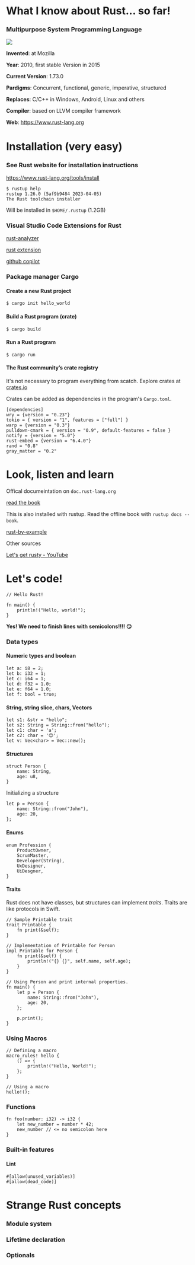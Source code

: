 # What I know about Rust... so far!


### Multipurpose System Programming Language

![](rust-logo-blk.svg)

__Invented__: at Mozilla

__Year__: 2010, first stable Version in 2015

__Current Version__: 1.73.0

__Pardigms__: Concurrent, functional, generic, imperative, structured

__Replaces__: C/C++ in Windows, Android, Linux and others

__Compiler__: based on LLVM compiler framework

__Web__: https://www.rust-lang.org



# Installation (very easy)

### See Rust website for installation instructions

https://www.rust-lang.org/tools/install


    $ rustup help
    rustup 1.26.0 (5af9b9484 2023-04-05)
    The Rust toolchain installer


Will be installed in `$HOME/.rustup` (1.2GB)

### Visual Studio Code Extensions for Rust

[rust-analyzer](https://marketplace.visualstudio.com/items?itemName=rust-lang.rust-analyzer)

[rust extension](https://marketplace.visualstudio.com/items?itemName=1YiB.rust-bundle)

[github copilot](https://marketplace.visualstudio.com/items?itemName=GitHub.copilot)

### Package manager __Cargo__

#### Create a new Rust project

    $ cargo init hello_world

#### Build a Rust program (crate)

    $ cargo build

#### Run a Rust program

    $ cargo run

#### The Rust community’s crate registry

It's not necessary to program everything from scatch. Explore crates at [crates.io](https://crates.io)

Crates can be added as dependencies in the program's `Cargo.toml`. 

    [dependencies]
    wry = {version = "0.23"}
    tokio = { version = "1", features = ["full"] }
    warp = {version = "0.3"}
    pulldown-cmark = { version = "0.9", default-features = false }
    notify = {version = "5.0"}
    rust-embed = {version = "6.4.0"}
    rand = "0.8"
    gray_matter = "0.2"

# Look, listen and learn

Offical documeintation on `doc.rust-lang.org`

[read the book](https://doc.rust-lang.org/book/)

This is also installed with rustup. Read the offline book with `rustup docs --book`.

[rust-by-example](https://doc.rust-lang.org/rust-by-example/)

Other sources

[Let's get rusty - YouTube](https://www.youtube.com/@letsgetrusty)

# Let's code!



    // Hello Rust!

    fn main() {
        println!("Hello, world!");
    }

__Yes! We need to finish lines with semicolons!!!! 😏__

### Data types

#### Numeric types and boolean
    let a: i8 = 2;
    let b: i32 = 1;
    let c: i64 = 1;
    let d: f32 = 1.0;
    let e: f64 = 1.0;
    let f: bool = true;

#### String, string slice, chars, Vectors

    let s1: &str = "hello";
    let s2: String = String::from("hello");
    let c1: char = 'a';
    let c2: char = '😊';
    let v: Vec<char> = Vec::new();

#### Structures
    struct Person {
        name: String,
        age: u8,
    }

Initializing a structure

    let p = Person {
        name: String::from("John"),
        age: 20,
    };

#### Enums

    enum Profession {
        ProductOwner,
        ScrumMaster,
        Developer(String),
        UxDesigner,
        UiDesgner,
    }

#### Traits

Rust does not have classes, but structures can implement _traits_. Traits are like protocols in Swift.

    // Sample Printable trait
    trait Printable {
        fn print(&self);
    }

    // Implementation of Printable for Person
    impl Printable for Person {
        fn print(&self) {
            println!("{} {}", self.name, self.age);
        }
    }

    // Using Person and print internal properties.
    fn main() {
        let p = Person {
            name: String::from("John"),
            age: 20,
        };

        p.print();
    }

### Using Macros

    // Defining a macro
    macro_rules! hello {
        () => {
            println!("Hello, World!");
        };
    }

    // Using a macro
    hello!();


### Functions

    fn foo(number: i32) -> i32 {
        let new_number = number * 42;
        new_number // <= no semicolon here
    }

### Built-in features

#### Lint
    #[allow(unused_variables)]
    #[allow(dead_code)]

# Strange Rust concepts

### Module system
### Lifetime declaration
### Optionals
